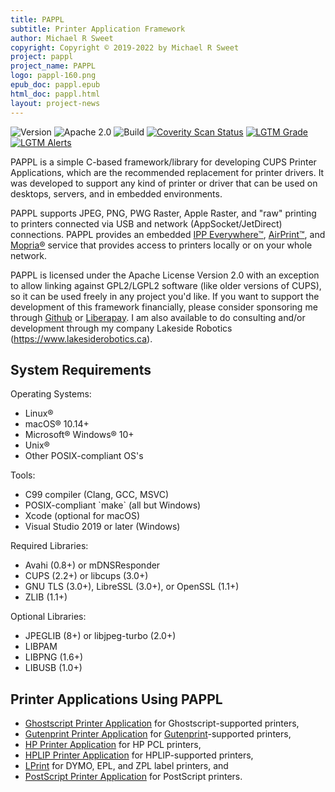 ```yaml
---
title: PAPPL
subtitle: Printer Application Framework
author: Michael R Sweet
copyright: Copyright © 2019-2022 by Michael R Sweet
project: pappl
project_name: PAPPL
logo: pappl-160.png
epub_doc: pappl.epub
html_doc: pappl.html
layout: project-news
---
```


![Version](https://img.shields.io/github/v/release/michaelrsweet/pappl?include_prereleases)
![Apache 2.0](https://img.shields.io/github/license/michaelrsweet/pappl)
![Build](https://github.com/michaelrsweet/pappl/workflows/Build/badge.svg)
[![Coverity Scan Status](https://img.shields.io/coverity/scan/22385.svg)](https://scan.coverity.com/projects/michaelrsweet-pappl)
[![LGTM Grade](https://img.shields.io/lgtm/grade/cpp/github/michaelrsweet/pappl)](https://lgtm.com/projects/g/michaelrsweet/pappl/context:cpp)
[![LGTM Alerts](https://img.shields.io/lgtm/alerts/github/michaelrsweet/pappl)](https://lgtm.com/projects/g/michaelrsweet/pappl/)

PAPPL is a simple C-based framework/library for developing CUPS Printer Applications, which are the recommended replacement for printer drivers.  It was developed to support any kind of printer or driver that can be used on desktops, servers, and in embedded environments.

PAPPL supports JPEG, PNG, PWG Raster, Apple Raster, and "raw" printing to printers connected via USB and network (AppSocket/JetDirect) connections. PAPPL provides an embedded [IPP Everywhere™](https://www.pwg.org/ipp/everywhere.html), [AirPrint™](https://support.apple.com/en-us/HT201311), and [Mopria®](https://mopria.org/) service that provides access to printers locally or on your whole network.

PAPPL is licensed under the Apache License Version 2.0 with an exception to allow linking against GPL2/LGPL2 software (like older versions of CUPS), so it can be used freely in any project you'd like.  If you want to support the development of this framework financially, please consider sponsoring me through [Github](https://github.com/sponsors/michaelrsweet) or [Liberapay](https://liberapay.com/michaelrsweet).  I am also available to do consulting and/or development through my company Lakeside Robotics (<https://www.lakesiderobotics.ca>).


<div class="border bg20 px-3 py-2">
  <h2>System Requirements</h2>
  <div class="row"><div class="col-lg-3 border-end">
    <p>Operating Systems:</p>
    <ul>
      <li>Linux®</li>
      <li>macOS® 10.14+</li>
      <li>Microsoft® Windows® 10+</li>
      <li>Unix®</li>
      <li>Other POSIX-compliant OS's</li>
    </ul>
  </div><div class="col-lg-3 border-end">
    <p>Tools:</p>
    <ul>
      <li>C99 compiler (Clang, GCC, MSVC)</li>
      <li>POSIX-compliant `make` (all but Windows)</li>
      <li>Xcode (optional for macOS)</li>
      <li>Visual Studio 2019 or later (Windows)</li>
    </ul>
  </div><div class="col-lg-3 border-end">
    <p>Required Libraries:</p>
    <ul>
      <li>Avahi (0.8+) or mDNSResponder</li>
      <li>CUPS (2.2+) or libcups (3.0+)</li>
      <li>GNU TLS (3.0+), LibreSSL (3.0+), or OpenSSL (1.1+)</li>
      <li>ZLIB (1.1+)</li>
    </ul>
  </div><div class="col-lg-3">
    <p>Optional Libraries:</p>
    <ul>
      <li>JPEGLIB (8+) or libjpeg-turbo (2.0+)</li>
      <li>LIBPAM</li>
      <li>LIBPNG (1.6+)</li>
      <li>LIBUSB (1.0+)</li>
    </ul>
  </div></div>
</div>
<div class="border bg20 px-3 py-2 mt-4">
  <h2>Printer Applications Using PAPPL</h2>
  <ul>
    <li><a href="https://github.com/OpenPrinting/ghostscript-printer-app" target="_blank">Ghostscript Printer Application</a> for Ghostscript-supported printers,</li>
    <li><a href="https://github.com/OpenPrinting/gutenprint-printer-app" target="_blank">Gutenprint Printer Application</a> for <a href="http://gutenprint.sf.net/" target="_blank">Gutenprint</a>-supported printers,</li>
    <li><a href="https://github.com/michaelrsweet/hp-printer-app" target="_blank">HP Printer Application</a> for HP PCL printers,</li>
    <li><a href="https://github.com/OpenPrinting/hplip-printer-app" target="_blank">HPLIP Printer Application</a> for HPLIP-supported printers,</li>
    <li><a href="https://github.com/michaelrsweet/lprint" target="_blank">LPrint</a> for DYMO, EPL, and ZPL label printers, and</li>
    <li><a href="https://github.com/openprinting/ps-printer-app" target="_blank">PostScript Printer Application</a> for PostScript printers.</li>
  </ul>
</div>
